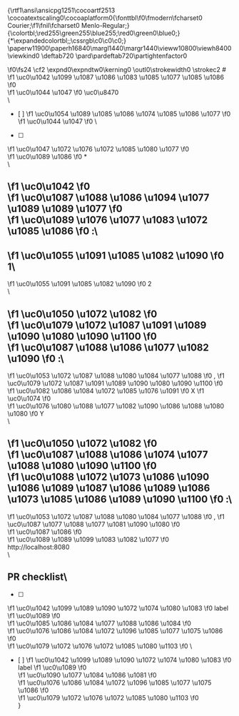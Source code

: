 {\rtf1\ansi\ansicpg1251\cocoartf2513
\cocoatextscaling0\cocoaplatform0{\fonttbl\f0\fmodern\fcharset0 Courier;\f1\fnil\fcharset0 Menlo-Regular;}
{\colortbl;\red255\green255\blue255;\red0\green0\blue0;}
{\*\expandedcolortbl;;\cssrgb\c0\c0\c0;}
\paperw11900\paperh16840\margl1440\margr1440\vieww10800\viewh8400\viewkind0
\deftab720
\pard\pardeftab720\partightenfactor0

\f0\fs24 \cf2 \expnd0\expndtw0\kerning0
\outl0\strokewidth0 \strokec2 # 
\f1 \uc0\u1042 \u1099 \u1087 \u1086 \u1083 \u1085 \u1077 \u1085 \u1086 
\f0  
\f1 \uc0\u1044 \u1047 
\f0  \uc0\u8470 \
\
 - [ ] 
\f1 \uc0\u1054 \u1089 \u1085 \u1086 \u1074 \u1085 \u1086 \u1077 
\f0  
\f1 \uc0\u1044 \u1047 
\f0 \
 - [ ] 
\f1 \uc0\u1047 \u1072 \u1076 \u1072 \u1085 \u1080 \u1077 
\f0  
\f1 \uc0\u1089 \u1086 
\f0  *\
\
## 
\f1 \uc0\u1042 
\f0  
\f1 \uc0\u1087 \u1088 \u1086 \u1094 \u1077 \u1089 \u1089 \u1077 
\f0  
\f1 \uc0\u1089 \u1076 \u1077 \u1083 \u1072 \u1085 \u1086 
\f0 :\
 - 
\f1 \uc0\u1055 \u1091 \u1085 \u1082 \u1090 
\f0  1\
 - 
\f1 \uc0\u1055 \u1091 \u1085 \u1082 \u1090 
\f0  2\
\
## 
\f1 \uc0\u1050 \u1072 \u1082 
\f0  
\f1 \uc0\u1079 \u1072 \u1087 \u1091 \u1089 \u1090 \u1080 \u1090 \u1100 
\f0  
\f1 \uc0\u1087 \u1088 \u1086 \u1077 \u1082 \u1090 
\f0 :\
 - 
\f1 \uc0\u1053 \u1072 \u1087 \u1088 \u1080 \u1084 \u1077 \u1088 
\f0 , 
\f1 \uc0\u1079 \u1072 \u1087 \u1091 \u1089 \u1090 \u1080 \u1090 \u1100 
\f0  
\f1 \uc0\u1082 \u1086 \u1084 \u1072 \u1085 \u1076 \u1091 
\f0  X 
\f1 \uc0\u1074 
\f0  
\f1 \uc0\u1076 \u1080 \u1088 \u1077 \u1082 \u1090 \u1086 \u1088 \u1080 \u1080 
\f0  Y\
\
## 
\f1 \uc0\u1050 \u1072 \u1082 
\f0  
\f1 \uc0\u1087 \u1088 \u1086 \u1074 \u1077 \u1088 \u1080 \u1090 \u1100 
\f0  
\f1 \uc0\u1088 \u1072 \u1073 \u1086 \u1090 \u1086 \u1089 \u1087 \u1086 \u1089 \u1086 \u1073 \u1085 \u1086 \u1089 \u1090 \u1100 
\f0 :\
 - 
\f1 \uc0\u1053 \u1072 \u1087 \u1088 \u1080 \u1084 \u1077 \u1088 
\f0 , 
\f1 \uc0\u1087 \u1077 \u1088 \u1077 \u1081 \u1090 \u1080 
\f0  
\f1 \uc0\u1087 \u1086 
\f0  
\f1 \uc0\u1089 \u1089 \u1099 \u1083 \u1082 \u1077 
\f0  http://localhost:8080\
\
## PR checklist\
 - [ ] 
\f1 \uc0\u1042 \u1099 \u1089 \u1090 \u1072 \u1074 \u1080 \u1083 
\f0  label 
\f1 \uc0\u1089 
\f0  
\f1 \uc0\u1085 \u1086 \u1084 \u1077 \u1088 \u1086 \u1084 
\f0  
\f1 \uc0\u1076 \u1086 \u1084 \u1072 \u1096 \u1085 \u1077 \u1075 \u1086 
\f0  
\f1 \uc0\u1079 \u1072 \u1076 \u1072 \u1085 \u1080 \u1103 
\f0 \
 - [ ] 
\f1 \uc0\u1042 \u1099 \u1089 \u1090 \u1072 \u1074 \u1080 \u1083 
\f0  label 
\f1 \uc0\u1089 
\f0  
\f1 \uc0\u1090 \u1077 \u1084 \u1086 \u1081 
\f0  
\f1 \uc0\u1076 \u1086 \u1084 \u1072 \u1096 \u1085 \u1077 \u1075 \u1086 
\f0  
\f1 \uc0\u1079 \u1072 \u1076 \u1072 \u1085 \u1080 \u1103 
\f0 \
}
